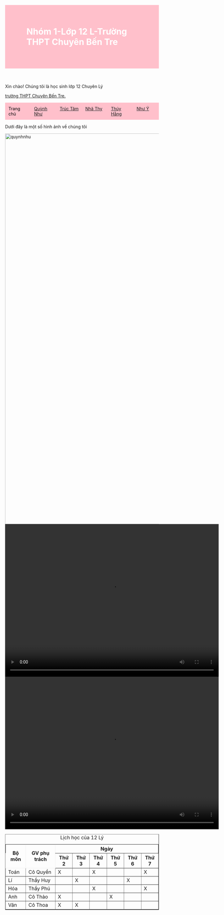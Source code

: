 <html>
    <style>
        h1 {color : white;
	background-color: pink;
	border : 70px solid pink
	}
        .container {
        display: flex;
	background-color: pink; 
        }
        .item {
            flex: 1;
            border: 1px solid pink;
            padding: 10px;
	    color: black;
        }
    </style>
<body>
  <h1>Nhóm 1-Lớp 12 L-Trường THPT Chuyên Bến Tre </h1>
  <p>Xin chào! Chúng tôi là học sinh lớp 12 Chuyên Lý</p>
<p><a href="https://thptchuyenbentre.edu.vn/"> trường THPT Chuyên Bến Tre.</a></p>
   <title>Bố cục ngang</title>
    <div class="container">
        <div class="item">Trang chủ </div>
        <div class="item"><a href="qnhu.html">Quỳnh Như</a></div>
        <div class="item"><a href="ttam.html">Trúc Tâm</a></div>
        <div class="item"><a href="nthy.html">Nhã Thy</a></div>
	<div class="item"><a href="thang.html">Thúy Hằng</a></div>
	<div class="item"><a href="ny.html">Như Ý</a></div>
    </div>
<table border="1">
 <caption>Lịch học của 12 Lý</caption>
 <tr style="border:1px solid">
    	<th rowspan="2">Bộ môn</th>
        <th rowspan="2">GV phụ trách</th>
        <th colspan="6">Ngày</th>
 </tr>
   <tr>
    	<th>Thứ 2</th>
        <th>Thứ 3</th>
        <th>Thứ 4</th>
        <th>Thứ 5</th>
        <th>Thứ 6</th>
        <th>Thứ 7</th>
   </tr>
   <tr>
    	<td>Toán</td>
        <td>Cô Quyền</td>
        <td>X</td>
        <td></td>
        <td>X</td>
        <td></td>
        <td></td>
        <td>X</td>
   </tr>
   <tr>
    	<td>Lí</td>
        <td>Thầy Huy</td>
        <td></td>
        <td>X</td>
        <td></td>
        <td></td>
        <td>X</td>
        <td></td>
   </tr>
   <tr>
    	<td>Hóa</td>
        <td>Thầy Phú</td>
        <td></td>
        <td></td>
        <td>X</td>
        <td></td>
        <td></td>
        <td>X</td>
   </tr>
   <tr>
    	<td>Anh</td>
        <td>Cô Thảo</td>
        <td>X</td>
        <td></td>
        <td></td>
        <td>X</td>
        <td></td>
        <td></td>
   </tr>
   <tr>
    	<td>Văn</td>
        <td>Cô Thoa</td>
        <td>X</td>
        <td>X</td>
        <td></td>
        <td></td>
        <td></td>
        <td></td>
   </tr>
<p>Dưới đây là một số hình ảnh về chúng tôi</p>
<img width="1280" alt="quynhnhu" src="https://github.com/user-attachments/assets/dfe5084a-285b-4dfc-8d8d-a270ddb55299">
<video src="video/lop.mp4" width="700" height="500" alt="3"></video>
<video src="video/12l.mp4" width="700" height="500" alt="3"><video>
<h2>Hãy để chúng tôi biết thêm về sở thích của bạn</h2>
  <form>
    <fieldset>
	<label for="hoten">Họ và tên</label>
	<input id="hoten" type="text"><br/><br/>
	<label for="ngaysinh">Ngày sinh</label>
	<input id="ngaysinh" type="date"><br/><br/>
	<label for="Gioitinh">Giới tính</label>
	<input type="radio" name="gioitinh" value="Nam">Nam
	<input type="radio" name="gioitinh" value="Nu">Nữ<br/><br/>
	<label for="monan">Món ăn yêu thích</label><br/>
	<input type="checkbox" name="monan" value="Com">Cơm
	<input type="checkbox" name="monan" value="Bun">Bún
	<input type="checkbox" name="monan" value="Banhmi">Bánh mì<br/><br/> <label for="thich">Thích</label>
	<select id="thich" name="Thích">
	<option value="anvat">Ăn vặt</option>
	<option value="monlau">Món lẩu</option>
	<option value="monnuong">Món nướng</option>
	<option value="cacloainuoc">Các loại nước</option>
	</select><br/><br/>
	<input type="submit" value="Gửi thông tin">
   </fieldset>
</body>
</html>
